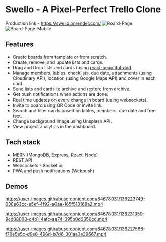 # Swello - A Pixel-Perfect Trello Clone
Production link - https://swello.onrender.com/
![Board-Page](https://user-images.githubusercontent.com/84678031/139231794-ad3e5202-443b-4a73-8a22-a61c41a1046a.PNG)
![Board-Page-Mobile](https://user-images.githubusercontent.com/84678031/139231553-8db29357-9e71-4bf5-af66-269311183059.PNG)

## Features
* Create boards from template or from scratch.
* Create, remove, and update lists and cards.
* Drag and Drop lists and cards (using [react-beautiful-dnd](https://github.com/atlassian/react-beautiful-dnd).
* Manage members, lables, checklists, due date, attachments (using Cloudinary API), location (using Google Maps API) and cover in each card.
* Send lists and cards to archive and restore from archive.
* Get push notifications when actions are done.
* Real time updates on every change in board (using websockets).
* Invite to board using QR Code or invite link.
* Search and filter cards based on lables, members, due date and free text.
* Change background image using Unsplash API.
* View project analytics in the dashboard.

## Tech stack
* MERN (MongoDB, Express, React, Node)
* REST API
* Websockets - Socket.io
* PWA and push notifications (Webpush)

## Demos

https://user-images.githubusercontent.com/84678031/139223749-638e63cc-e5ef-4f92-a0aa-165f510168a2.mp4

https://user-images.githubusercontent.com/84678031/139231059-9cd08063-c4b1-4afc-aa74-095b0d0350cd.mp4

https://user-images.githubusercontent.com/84678031/139227586-f70e5e5c-d9e8-496d-b7d6-301aa3e39667.mp4

